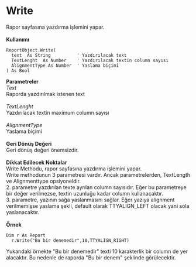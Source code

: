 # Write

Rapor sayfasına yazdırma işlemini yapar.\
\
**Kullanımı**

```
ReportObject.Write(
  text  As String          ' Yazdırılacak text
  TextLenght  As Number    ' Yazdırılacak textin column sayısı
  AlignmentType As Number  ' Yaslama biçimi
) As Bool
```

**Parametreler**\
_Text_\
Raporda yazdırılmak istenen text\
\
_TextLenght_\
Yazdırılacak textin maximum column sayısı\
\
_AlignmentType_\
Yaslama biçimi\
\
**Geri Dönüş Değeri**\
Geri dönüş değeri önemsizdir.\
\
**Dikkat Edilecek Noktalar**\
Write Methodu, rapor sayfasına yazdırma işlemini yapar.\
Write methodunun 3 parametresi vardır. Ancak parametrelerden, TextLength ve Alignmenttype opsiyoneldir.\
2\. parametre yazdırılan texte ayrılan column sayısıdır. Eğer bu parametreye bir değer verilmezse, textin uzunluğu kadar column kullanacaktır.\
3\. parametre, yazının sağa yaslanmasını sağlar. Eğer yazıya alignment verilmemişse yaslama şekli, default olarak TTYALIGN\_LEFT olacak yani sola yaslanacaktır.\
\
**Örnek**

```
Dim r As Report
  r.Write("Bu bir denemedir",10,TTYALIGN_RIGHT)
```

Yukarıdaki örnekte "Bu bir denemedir" texti 10 karakterlik bir column de yer alacaktır. Bu nedenle de raporda "Bu bir denem" şeklinde görülecektir.
